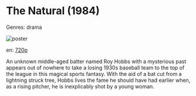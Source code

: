 # The Natural (1984)

Genres: drama

![poster](http://image.tmdb.org/t/p/w500/f1iPiQoYbQ40XsJHPyMIiBmSrDB.jpg)

en:
  [720p](magnet:?xt=urn:btih:D5C283DAEE988A605E8FA7883228D707CE410044&tr=udp://glotorrents.pw:6969/announce&tr=udp://tracker.opentrackr.org:1337/announce&tr=udp://torrent.gresille.org:80/announce&tr=udp://tracker.openbittorrent.com:80&tr=udp://tracker.coppersurfer.tk:6969&tr=udp://tracker.leechers-paradise.org:6969&tr=udp://p4p.arenabg.ch:1337&tr=udp://tracker.internetwarriors.net:1337)
  


An unknown middle-aged batter named Roy Hobbs with a mysterious past appears out of nowhere to take a losing 1930s baseball team to the top of the league in this magical sports fantasy. With the aid of a bat cut from a lightning struck tree, Hobbs lives the fame he should have had earlier when, as a rising pitcher, he is inexplicably shot by a young woman.